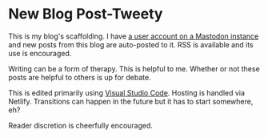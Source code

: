 # New Blog Post-Tweety

This is my blog's scaffolding.  I have [a user account on a Mastodon instance](https://mas.to/@smkellat) and new posts from this blog are auto-posted to it.  RSS is available and its use is encouraged.

Writing can be a form of therapy.  This is helpful to me.  Whether or not these posts are helpful to others is up for debate.

This is edited primarily using [Visual Studio Code](https://en.wikipedia.org/w/index.php?title=Visual_Studio_Code&oldid=1128781165).  Hosting is handled via Netlify.  Transitions can happen in the future but it has to start somewhere, eh?

Reader discretion is cheerfully encouraged.
